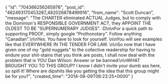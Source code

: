  {
   "id": "704366256265976",
   "post_id": "462493170453287_482026878499916",
   "from_name": "Scott Duncan",
   "message": "The CHARTER eliminated ACTUAL Judges, but to comply with the Dominion's RESPONSIBLE GOVERNMENT ACT, they APPOINT THE OLDEST TO BE \"SUPERNUMERARY JUDGES\". :D\n\nFor a quick path to supporting PROOF, simply google \"Prothonotary\". Follow anything \"Canadian\".\n\nYes. You have to look for yourself. \n\nYou will see examples like that EVERYWHERE IN THE TENDER FOR LAW. \n\nSo now that I have given one of my \"gold nuggets\" to the collective readership for having to endure your shit-stains that you think are posts, I shall now deal with the problem that is YOU Dan Wilson: Answer or be banned:\n\nWHAT BROUGHT YOU TO THIS GROUP? I know I didn't invite your dumb ass here, so spill it! Where are dipshits like you getting the idea that this group might be for you?",
   "created_time": "2014-08-09T06:23:25+0000"
 }
